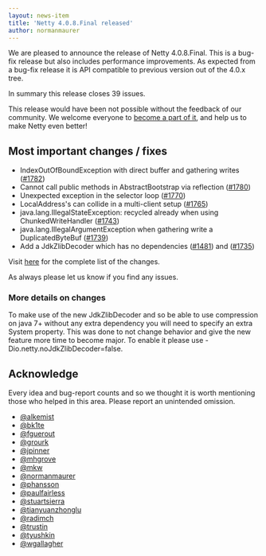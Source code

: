 ```yaml
---
layout: news-item
title: 'Netty 4.0.8.Final released'
author: normanmaurer
---
```

We are pleased to announce the release of Netty 4.0.8.Final. This is a bug-fix release but also includes performance improvements. As expected from a bug-fix release it is API compatible to previous version out of the 4.0.x tree.

In summary this release closes 39 issues.

This release would have been not possible without the feedback of our community. We welcome everyone to [become a part of it](http://netty.io/community.html), and help us to make Netty even better!

## Most important changes / fixes
* IndexOutOfBoundException with direct buffer and gathering writes ([#1782](https://github.com/netty/netty/issues/1782)) 
* Cannot call public methods in AbstractBootstrap via reflection ([#1780](https://github.com/netty/netty/issues/1780))
* Unexpected exception in the selector loop ([#1770](https://github.com/netty/netty/issues/1770))
* LocalAddress's can collide in a multi-client setup ([#1765](https://github.com/netty/netty/issues/1765))
* java.lang.IllegalStateException: recycled already when using ChunkedWriteHandler ([#1743](https://github.com/netty/netty/issues/1743))
* java.lang.IllegalArgumentException when gathering write a DuplicatedByteBuf ([#1739](https://github.com/netty/netty/issues/1739))
* Add a JdkZlibDecoder which has no dependencies ([#1481](https://github.com/netty/netty/issues/1481)) and ([#1735](https://github.com/netty/netty/pull/1735))

Visit [here](https://github.com/netty/netty/issues?milestone=68&page=1&state=closed) for the complete list of the changes.

As always please let us know if you find any issues.

### More details on changes
To make use of the new JdkZlibDecoder and so be able to use compression on java 7+ without any extra dependency you will need to specify an extra System property. This was done to not change behavior and give the new feature more time to become major. To enable it please use -Dio.netty.noJdkZlibDecoder=false.


## Acknowledge

Every idea and bug-report counts and so we thought it is worth mentioning those who helped in this area. Please report an unintended omission.

* [@alkemist](https://github.com/alkemist)
* [@bk1te](https://github.com/bk1te)
* [@fguerout](https://github.com/fguerout)
* [@grourk](https://github.com/grourk)
* [@jpinner](https://github.com/jpinner)
* [@mhgrove](https://github.com/mhgrove)
* [@mkw](https://github.com/mkw)
* [@normanmaurer](https://github.com/normanmaurer)
* [@phansson](https://github.com/phansson)
* [@paulfairless](https://github.com/paulfairless)
* [@stuartsierra](https://github.com/stuartsierra)
* [@tianyuanzhonglu](https://github.com/tianyuanzhonglu)
* [@radimch](https://github.com/radimch)
* [@trustin](https://github.com/trustin)
* [@tyushkin](https://github.com/tyushkin)
* [@wgallagher](https://github.com/wgallagher)
